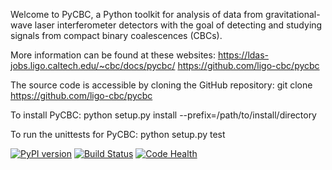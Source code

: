 Welcome to PyCBC, a Python toolkit for analysis of data from gravitational-wave
laser interferometer detectors with the goal of detecting and studying signals
from compact binary coalescences (CBCs).

More information can be found at these websites:
    https://ldas-jobs.ligo.caltech.edu/~cbc/docs/pycbc/
    https://github.com/ligo-cbc/pycbc

The source code is accessible by cloning the GitHub repository:
    git clone https://github.com/ligo-cbc/pycbc

To install PyCBC:
    python setup.py install --prefix=/path/to/install/directory

To run the unittests for PyCBC:
    python setup.py test

[![PyPI version](https://badge.fury.io/py/pycbc.svg)](http://badge.fury.io/py/pycbc)
[![Build Status](https://travis-ci.org/ligo-cbc/pycbc.svg?branch=master)](https://travis-ci.org/ligo-cbc/pycbc)
[![Code Health](https://landscape.io/github/ligo-cbc/pycbc/master/landscape.svg?style=flat)](https://landscape.io/github/ligo-cbc/pycbc/master)
